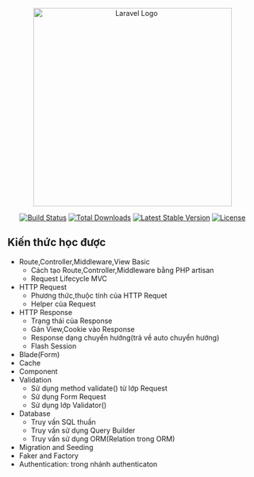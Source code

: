 <p align="center"><a href="https://laravel.com" target="_blank"><img src="https://raw.githubusercontent.com/laravel/art/master/logo-lockup/5%20SVG/2%20CMYK/1%20Full%20Color/laravel-logolockup-cmyk-red.svg" width="400" alt="Laravel Logo"></a></p>

<p align="center">
<a href="https://github.com/laravel/framework/actions"><img src="https://github.com/laravel/framework/workflows/tests/badge.svg" alt="Build Status"></a>
<a href="https://packagist.org/packages/laravel/framework"><img src="https://img.shields.io/packagist/dt/laravel/framework" alt="Total Downloads"></a>
<a href="https://packagist.org/packages/laravel/framework"><img src="https://img.shields.io/packagist/v/laravel/framework" alt="Latest Stable Version"></a>
<a href="https://packagist.org/packages/laravel/framework"><img src="https://img.shields.io/packagist/l/laravel/framework" alt="License"></a>
</p>

## Kiến thức học được

-   Route,Controller,Middleware,View Basic
    -   Cách tạo Route,Controller,Middleware bằng PHP artisan
    -   Request Lifecycle MVC
-   HTTP Request
    -   Phương thức,thuộc tính của HTTP Requet
    -   Helper của Request
-   HTTP Response
    -   Trạng thái của Response
    -   Gán View,Cookie vào Response
    -   Response dạng chuyển hướng(trả về auto chuyển hướng)
    -   Flash Session
-   Blade(Form)
-   Cache
-   Component
-   Validation
    -   Sử dụng method validate() từ lớp Request
    -   Sử dụng Form Request
    -   Sử dụng lớp Validator()
-   Database
    -   Truy vấn SQL thuần
    -   Truy vấn sử dụng Query Builder
    -   Truy vấn sử dụng ORM(Relation trong ORM)
-   Migration and Seeding
-   Faker and Factory
-   Authentication: trong nhánh authenticaton
